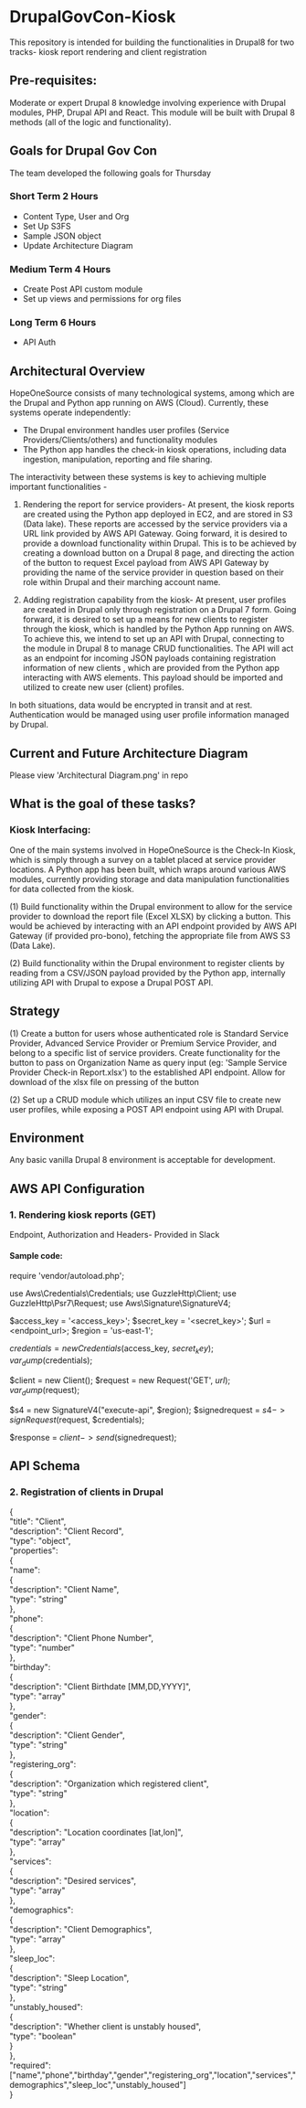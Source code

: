 # DrupalGovCon-Kiosk
This repository is intended for building the functionalities in Drupal8 for two tracks- kiosk report rendering and client registration

## Pre-requisites:
Moderate or expert Drupal 8 knowledge involving experience with Drupal modules, PHP, Drupal API and React. This module will be built with Drupal 8 methods (all of the logic and functionality). 

## Goals for Drupal Gov Con
The team developed the following goals for Thursday

### Short Term 2 Hours
- Content Type, User and Org
- Set Up S3FS
- Sample JSON object
- Update Architecture Diagram

### Medium Term 4 Hours
- Create Post API custom module
- Set up views and permissions for org files

### Long Term 6 Hours
- API Auth

## Architectural Overview
HopeOneSource consists of many technological systems, among which are the Drupal and Python app running on AWS (Cloud). Currently, these systems operate independently:
- The Drupal environment handles user profiles (Service Providers/Clients/others) and functionality modules
- The Python app handles the check-in kiosk operations, including data ingestion, manipulation, reporting and file sharing.

The interactivity between these systems is key to achieving multiple important functionalities -

1. Rendering the report for service providers- At present, the kiosk reports are created using the Python app deployed in EC2, and are stored in S3 (Data lake). These reports are accessed by the service providers via a URL link provided by AWS API Gateway. Going forward, it is desired to provide a download functionality within Drupal. This is to be achieved by creating a download button on a Drupal 8 page, and directing the action of the button to request Excel payload from AWS API Gateway by providing the name of the service provider in question based on their role within Drupal and their marching account name. 

2. Adding registration capability from the kiosk- At present, user profiles are created in Drupal only through registration on a Drupal 7 form. Going forward, it is desired to set up a means for new clients to register through the kiosk, which is handled by the Python App running on AWS. To achieve this, we intend to set up an API with Drupal, connecting to the module in Drupal 8 to manage CRUD functionalities. The API will act as an endpoint for incoming JSON payloads containing registration information of new clients , which are provided from the Python app interacting with AWS elements. This payload should be imported and utilized to create new user (client) profiles.

In both situations, data would be encrypted in transit and at rest. Authentication would be managed using user profile information managed by Drupal.

## Current and Future Architecture Diagram
Please view 'Architectural Diagram.png' in repo

## What is the goal of these tasks?

### Kiosk Interfacing:
One of the main systems involved in HopeOneSource is the Check-In Kiosk, which is simply through a survey on a tablet placed at service provider locations. A Python app has been built, which wraps around various AWS modules, currently providing storage and data manipulation functionalities for data collected from the kiosk.

(1) Build functionality within the Drupal environment to allow for the service provider to download the report file (Excel XLSX) by clicking a button. This would be achieved by interacting with an API endpoint provided by AWS API Gateway (if provided pro-bono), fetching the appropriate file from AWS S3 (Data Lake).

(2) Build functionality within the Drupal environment to register clients by reading from a CSV/JSON payload provided by the Python app, internally utilizing API with Drupal to expose a Drupal POST API.

## Strategy
(1)
Create a button for users whose authenticated role is Standard Service Provider, Advanced Service Provider or Premium Service Provider, and belong to a specific list of service providers. Create functionality for the button to pass on Organization Name as query input (eg: 'Sample Service Provider Check-in Report.xlsx') to the established API endpoint. Allow for download of the xlsx file on pressing of the button

(2)
Set up a CRUD module which utilizes an input CSV file to create new user profiles, while exposing a POST API endpoint using API with Drupal.

## Environment
Any basic vanilla Drupal 8 environment is acceptable for development.

## AWS API Configuration
### 1. Rendering kiosk reports (GET)
Endpoint, Authorization and Headers- Provided in Slack

#### Sample code:
require 'vendor/autoload.php';

use Aws\Credentials\Credentials;
use GuzzleHttp\Client;
use GuzzleHttp\Psr7\Request;
use Aws\Signature\SignatureV4;

$access_key = '<access_key>';
$secret_key = '<secret_key>';
$url = <endpoint_url>;
$region = 'us-east-1';

$credentials = new Credentials($access_key, $secret_key);
var_dump($credentials);

$client = new Client();
$request = new Request('GET', $url);
var_dump($request);

$s4 = new SignatureV4("execute-api", $region);
$signedrequest = $s4->signRequest($request, $credentials);

$response = $client->send($signedrequest);

## API Schema
### 2. Registration of clients in Drupal
{\
   "title": "Client",\
   "description": "Client Record",\
   "type": "object",\
   "properties":\
   {\
      "name":\
      {\
         "description": "Client Name",\
         "type": "string"\
      },\
      "phone":\
      {\
         "description": "Client Phone Number",\
         "type": "number"\
      },\
      "birthday":\
      {\
         "description": "Client Birthdate [MM,DD,YYYY]",\
         "type": "array"\
      },\
      "gender":\
      {\
         "description": "Client Gender",\
         "type": "string"\
      },\
      "registering_org":\
      {\
         "description": "Organization which registered client",\
         "type": "string"\
      },\
      "location":\
      {\
         "description": "Location coordinates [lat,lon]",\
         "type": "array"\
      },\
      "services":\
      {\
         "description": "Desired services",\
         "type": "array"\
      },\
      "demographics":\
      {\
         "description": "Client Demographics",\
         "type": "array"\
      },\
      "sleep_loc":\
      {\
         "description": "Sleep Location",\
         "type": "string"\
      },\
      "unstably_housed":\
      {\
         "description": "Whether client is unstably housed",\
         "type": "boolean"\
      }                             
   },\
   "required": ["name","phone","birthday","gender","registering_org","location","services","demographics","sleep_loc","unstably_housed"]\
}

